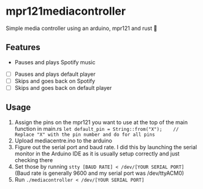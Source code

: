 # mpr121mediacontroller
Simple media controller using an arduino, mpr121 and rust 🤩

## Features
- Pauses and plays Spotify music
- [ ] Pauses and plays default player
- [ ] Skips and goes back on Spotify
- [ ] Skips and goes back on default player

## Usage
1. Assign the pins on the mpr121 you want to use at the top of the main function in main.rs
`let default_pin = String::from("X");    // Replace "X" with the pin number and do for all pins`
2. Upload mediacentre.ino to the arduino
3. Figure out the serial port and baud rate. I did this by launching the serial monitor in the Arduino IDE as it is usually setup correctly and just checking there
4. Set those by running `stty [BAUD RATE] < /dev/[YOUR SERIAL PORT]` (Baud rate is generally 9600 and my serial port was /dev/ttyACM0)
5. Run `./mediacontroller < /dev/[YOUR SERIAL PORT]`